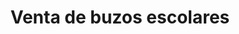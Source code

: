---
title: "Venta de buzos escolares"
url: /ciudad-nueva/venta-de-buzos-escolares/
shop: Kleidung
---